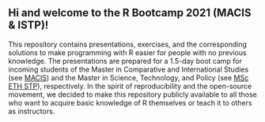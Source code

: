 ## Hi and welcome to the R Bootcamp 2021 (MACIS & ISTP)!

This repository contains presentations, exercises, and the corresponding solutions to make programming with R easier for people with no previous knowledge. The presentations are prepared for a 1.5-day boot camp for incoming students of the Master in Comparative and International Studies (see [MACIS](https://macis.gess.ethz.ch)) and the Master in Science, Technology, and Policy (see [MSc ETH STP](https://istp.ethz.ch/education/master.html)), respectively. In the spirit of reproducibility and the open-source movement, we decided to make this repository publicly available to all those who want to acquire basic knowledge of R themselves or teach it to others as instructors. 

